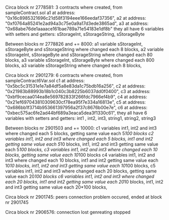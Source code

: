 Circa block nr 2778581:
 3 contracts where created, from sampleContract.sol
 a1 at address: "0x16c8985321696c21d58f3194eee166eedaf37356",
 a2 at address: "0xf0764a85241e2ad94a3c75e0a9a17d3ede3865ad",
 a3 at address: "0x68abe76de1aaaace161bae789a71e54183e1df8b"
 they all have 6 variables with setters and getters:
  sStorageInt, sStorageString, sStorageByte

Between blocks nr 2778826 and += 8000:
 a1 variable sStorageInt, sStorageByte and sStorageString where changed each 8 blocks,
 a2 variable sStorageInt, sStorageByte and sStorageString where changed each 80 blocks,
 a3 variable sStorageInt, sStorageByte where changed each 800 blocks,
 a3 variable sStorageString where changed each 8 blocks,

Circa block nr 2901279:
 6 contracts where created, from sampleContract6Var.sol
 c1 at address: "0x5bc5c31531e1e7a84df5a8e83da1c75bdb16a256",
 c2 at address: "0x21983b88993b18b1c040c3b8225b6037dd0f0400",
 c3 at address: "0xbf9cecaa014ea8e569782833f266fdc7966ef4b9",
 c4 at address: "0x21ef697043810309630cf78ea95f7e334a16813e",
 c5 at address: "0x686bb1f3714b953661397956a2f37c8676b00e7e",
 c6 at address: "0xbec575ac6fe2ad44bf689a3eaca5dea3f1330c61",
 they all have 6 variables with setters and getters:
  int1 , int2, int3, string1, string2, string3

Between blocks nr 2901503 and += 10000:
 c1 variables int1, int2 and int3 where changed each 5 blocks,
  getting same value each 5*100 blocks
 c2 variables int1, int2 and int3 where changed each 5 blocks,
  int1 and int2 getting same value each 5*10 blocks,
  int1, int2 and int3 getting same value each 5*100 blocks,
 c3 variables int1, int2 and int3 where changed each 10 blocks,
  getting same value each 10*100 blocks
 c4 variables int1, int2 and int3 where changed each 10 blocks,
  int1 and int2 getting same value each 10*10 blocks,
  int1, int2 and int3 getting same value each 10*100 blocks,
 c5 variables int1, int2 and int3 where changed each 20 blocks,
  getting same value each 20*100 blocks
 c6 variables int1, int2 and int3 where changed each 20 blocks,
  int1 and int2 getting same value each 20*10 blocks,
  int1, int2 and int3 getting same value each 20*100 blocks,

Circa block nr 2901745:
  peers connection problem occured, ended at block nr 2901745

Circa block nr 2906576:
  connection lost genreating stopped